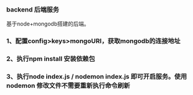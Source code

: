 ### backend 后端服务
基于node+mongodb搭建的后端。

### 1、配置config>keys>mongoURI，获取mongodb的连接地址
### 2、执行npm install 安装依赖包
### 3、执行node index.js / nodemon index.js 即可开启服务。使用nodemon 修改文件不需要重新执行命令刷新
